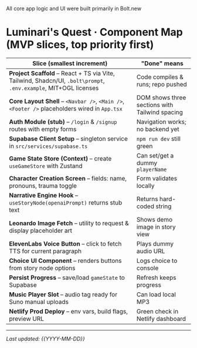 All core app logic and UI were built primarily in Bolt.new

# Luminari's Quest · Component Map (MVP slices, top priority first)

| Slice (smallest increment) | "Done" means |
|---------------------------|--------------|
| **Project Scaffold** – React + TS via Vite, Tailwind, Shadcn/UI, `.bolt\prompt`, `.env.example`, MIT+OGL licenses | Code compiles & runs; repo pushed |
| **Core Layout Shell** – `<Navbar />`, `<Main />`, `<Footer />` placeholders wired in `App.tsx` | DOM shows three sections with Tailwind spacing |
| **Auth Module (stub)** – `/login` & `/signup` routes with empty forms | Navigation works; no backend yet |
| **Supabase Client Setup** – singleton service in `src/services/supabase.ts` | `npm run dev` still green |
| **Game State Store (Context)** – create `useGameStore` with Zustand | Can set/get a dummy `playerName` |
| **Character Creation Screen** – fields: name, pronouns, trauma toggle | Form validates locally |
| **Narrative Engine Hook** – `useStoryNode(openaiPrompt)` returns stub text | Returns hard-coded string |
| **Leonardo Image Fetch** – utility to request & display placeholder art | Shows demo image in story view |
| **ElevenLabs Voice Button** – click to fetch TTS for current paragraph | Plays dummy audio URL |
| **Choice UI Component** – renders buttons from story node options | Logs choice to console |
| **Persist Progress** – save/load `gameState` to Supabase | Refresh keeps progress |
| **Music Player Slot** – audio tag ready for Suno manual uploads | Can load local MP3 |
| **Netlify Prod Deploy** – env vars, build flags, preview URL | Green check in Netlify dashboard |


---

_Last updated: {{YYYY-MM-DD}}_